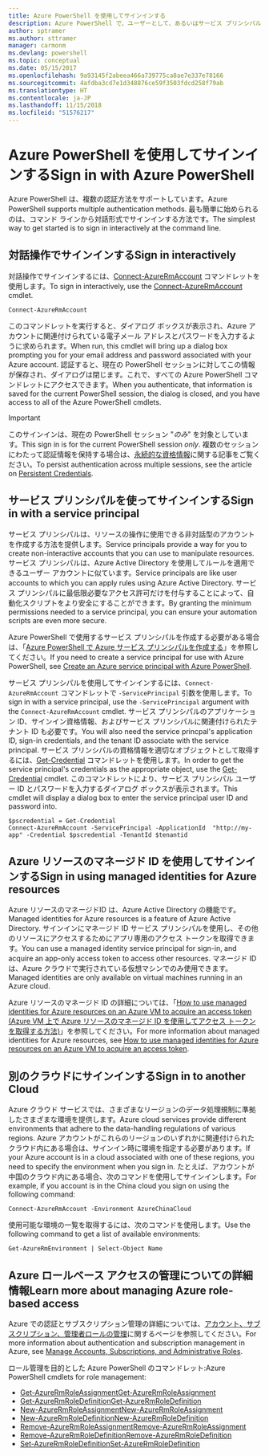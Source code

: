 ```yaml
---
title: Azure PowerShell を使用してサインインする
description: Azure PowerShell で、ユーザーとして、あるいはサービス プリンシパルまたは Azure リソースのマネージド ID を使用してサインインする方法。
author: sptramer
ms.author: sttramer
manager: carmonm
ms.devlang: powershell
ms.topic: conceptual
ms.date: 05/15/2017
ms.openlocfilehash: 9a93145f2abeea466a739775ca8ae7e337e78166
ms.sourcegitcommit: 4afdba3cd7e1d348876ce59f3503fdcd258f79ab
ms.translationtype: HT
ms.contentlocale: ja-JP
ms.lasthandoff: 11/15/2018
ms.locfileid: "51576217"
---
```

# <a name="sign-in-with-azure-powershell"></a><span data-ttu-id="7246d-103">Azure PowerShell を使用してサインインする</span><span class="sxs-lookup"><span data-stu-id="7246d-103">Sign in with Azure PowerShell</span></span>

<span data-ttu-id="7246d-104">Azure PowerShell は、複数の認証方法をサポートしています。</span><span class="sxs-lookup"><span data-stu-id="7246d-104">Azure PowerShell supports multiple authentication methods.</span></span> <span data-ttu-id="7246d-105">最も簡単に始められるのは、コマンド ラインから対話形式でサインインする方法です。</span><span class="sxs-lookup"><span data-stu-id="7246d-105">The simplest way to get started is to sign in interactively at the command line.</span></span>

## <a name="sign-in-interactively"></a><span data-ttu-id="7246d-106">対話操作でサインインする</span><span class="sxs-lookup"><span data-stu-id="7246d-106">Sign in interactively</span></span>

<span data-ttu-id="7246d-107">対話操作でサインインするには、[Connect-AzureRmAccount](/powershell/module/azurerm.profile/connect-azurermaccount) コマンドレットを使用します。</span><span class="sxs-lookup"><span data-stu-id="7246d-107">To sign in interactively, use the [Connect-AzureRmAccount](/powershell/module/azurerm.profile/connect-azurermaccount) cmdlet.</span></span>

```azurepowershell-interactive
Connect-AzureRmAccount
```

<span data-ttu-id="7246d-108">このコマンドレットを実行すると、ダイアログ ボックスが表示され、Azure アカウントに関連付けられている電子メール アドレスとパスワードを入力するように求められます。</span><span class="sxs-lookup"><span data-stu-id="7246d-108">When run, this cmdlet will bring up a dialog box prompting you for your email address and password associated with your Azure account.</span></span> <span data-ttu-id="7246d-109">認証すると、現在の PowerShell セッションに対してこの情報が保存され、ダイアログは閉じます。これで、すべての Azure PowerShell コマンドレットにアクセスできます。</span><span class="sxs-lookup"><span data-stu-id="7246d-109">When you authenticate, that information is saved for the current PowerShell session, the dialog is closed, and you have access to all of the Azure PowerShell cmdlets.</span></span>

> [!IMPORTANT]
> <span data-ttu-id="7246d-110">このサインインは、現在の PowerShell セッション "_のみ_" を対象としています。</span><span class="sxs-lookup"><span data-stu-id="7246d-110">This sign in is for the current PowerShell session _only_.</span></span> <span data-ttu-id="7246d-111">複数のセッションにわたって認証情報を保持する場合は、[永続的な資格情報](context-persistence.md)に関する記事をご覧ください。</span><span class="sxs-lookup"><span data-stu-id="7246d-111">To persist authentication across multiple sessions, see the article on [Persistent Credentials](context-persistence.md).</span></span>

## <a name="sign-in-with-a-service-principal"></a><span data-ttu-id="7246d-112">サービス プリンシパルを使ってサインインする</span><span class="sxs-lookup"><span data-stu-id="7246d-112">Sign in with a service principal</span></span>

<span data-ttu-id="7246d-113">サービス プリンシパルは、リソースの操作に使用できる非対話型のアカウントを作成する方法を提供します。</span><span class="sxs-lookup"><span data-stu-id="7246d-113">Service principals provide a way for you to create non-interactive accounts that you can use to manipulate resources.</span></span> <span data-ttu-id="7246d-114">サービス プリンシパルは、Azure Active Directory を使用してルールを適用できるユーザー アカウントに似ています。</span><span class="sxs-lookup"><span data-stu-id="7246d-114">Service principals are like user accounts to which you can apply rules using Azure Active Directory.</span></span> <span data-ttu-id="7246d-115">サービス プリンシパルに最低限必要なアクセス許可だけを付与することによって、自動化スクリプトをより安全にすることができます。</span><span class="sxs-lookup"><span data-stu-id="7246d-115">By granting the minimum permissions needed to a service principal, you can ensure your automation scripts are even more secure.</span></span>

<span data-ttu-id="7246d-116">Azure PowerShell で使用するサービス プリンシパルを作成する必要がある場合は、「[Azure PowerShell で Azure サービス プリンシパルを作成する](create-azure-service-principal-azureps.md)」を参照してください。</span><span class="sxs-lookup"><span data-stu-id="7246d-116">If you need to create a service principal for use with Azure PowerShell, see [Create an Azure service principal with Azure PowerShell](create-azure-service-principal-azureps.md).</span></span>

<span data-ttu-id="7246d-117">サービス プリンシパルを使用してサインインするには、`Connect-AzureRmAccount` コマンドレットで `-ServicePrincipal` 引数を使用します。</span><span class="sxs-lookup"><span data-stu-id="7246d-117">To sign in with a service principal, use the `-ServicePrincipal` argument with the `Connect-AzureRmAccount` cmdlet.</span></span> <span data-ttu-id="7246d-118">サービス プリンシパルのアプリケーション ID、サインイン資格情報、およびサービス プリンシパルに関連付けられたテナント ID も必要です。</span><span class="sxs-lookup"><span data-stu-id="7246d-118">You will also need the service princpal's application ID, sign-in credentials, and the tenant ID associate with the service principal.</span></span> <span data-ttu-id="7246d-119">サービス プリンシパルの資格情報を適切なオブジェクトとして取得するには、[Get-Credential](/powershell/module/microsoft.powershell.security/get-credential) コマンドレットを使用します。</span><span class="sxs-lookup"><span data-stu-id="7246d-119">In order to get the service principal's credentials as the appropriate object, use the [Get-Credential](/powershell/module/microsoft.powershell.security/get-credential) cmdlet.</span></span> <span data-ttu-id="7246d-120">このコマンドレットにより、サービス プリンシパル ユーザー ID とパスワードを入力するダイアログ ボックスが表示されます。</span><span class="sxs-lookup"><span data-stu-id="7246d-120">This cmdlet will display a dialog box to enter the service principal user ID and password into.</span></span>

```azurepowershell-interactive
$pscredential = Get-Credential
Connect-AzureRmAccount -ServicePrincipal -ApplicationId  "http://my-app" -Credential $pscredential -TenantId $tenantid
```

## <a name="sign-in-using-managed-identities-for-azure-resources"></a><span data-ttu-id="7246d-121">Azure リソースのマネージド ID を使用してサインインする</span><span class="sxs-lookup"><span data-stu-id="7246d-121">Sign in using managed identities for Azure resources</span></span>

<span data-ttu-id="7246d-122">Azure リソースのマネージドID は、Azure Active Directory の機能です。</span><span class="sxs-lookup"><span data-stu-id="7246d-122">Managed identities for Azure resources is a feature of Azure Active Directory.</span></span> <span data-ttu-id="7246d-123">サインインにマネージド ID サービス プリンシパルを使用し、その他のリソースにアクセスするためにアプリ専用のアクセス トークンを取得できます。</span><span class="sxs-lookup"><span data-stu-id="7246d-123">You can use a managed identity service principal for sign-in, and acquire an app-only access token to access other resources.</span></span> <span data-ttu-id="7246d-124">マネージド ID は、Azure クラウドで実行されている仮想マシンでのみ使用できます。</span><span class="sxs-lookup"><span data-stu-id="7246d-124">Managed identities are only available on virtual machines running in an Azure cloud.</span></span>

<span data-ttu-id="7246d-125">Azure リソースのマネージド ID の詳細については、「[How to use managed identities for Azure resources on an Azure VM to acquire an access token (Azure VM 上で Azure リソースのマネージド ID を使用してアクセス トークンを取得する方法)](/azure/active-directory/managed-identities-azure-resources/how-to-use-vm-token)」を参照してください。</span><span class="sxs-lookup"><span data-stu-id="7246d-125">For more information about managed identities for Azure resources, see [How to use managed identities for Azure resources on an Azure VM to acquire an access token](/azure/active-directory/managed-identities-azure-resources/how-to-use-vm-token).</span></span>

## <a name="sign-in-to-another-cloud"></a><span data-ttu-id="7246d-126">別のクラウドにサインインする</span><span class="sxs-lookup"><span data-stu-id="7246d-126">Sign in to another Cloud</span></span>

<span data-ttu-id="7246d-127">Azure クラウド サービスでは、さまざまなリージョンのデータ処理規制に準拠したさまざまな環境を提供します。</span><span class="sxs-lookup"><span data-stu-id="7246d-127">Azure cloud services provide different environments that adhere to the data-handling regulations of various regions.</span></span> <span data-ttu-id="7246d-128">Azure アカウントがこれらのリージョンのいずれかに関連付けられたクラウド内にある場合は、サインイン時に環境を指定する必要があります。</span><span class="sxs-lookup"><span data-stu-id="7246d-128">If your Azure account is in a cloud associated with one of these regions, you need to specify the environment when you sign in.</span></span> <span data-ttu-id="7246d-129">たとえば、アカウントが中国のクラウド内にある場合、次のコマンドを使用してサインインします。</span><span class="sxs-lookup"><span data-stu-id="7246d-129">For example, if you account is in the China cloud you sign on using the following command:</span></span>

```azurepowershell-interactive
Connect-AzureRmAccount -Environment AzureChinaCloud
```

<span data-ttu-id="7246d-130">使用可能な環境の一覧を取得するには、次のコマンドを使用します。</span><span class="sxs-lookup"><span data-stu-id="7246d-130">Use the following command to get a list of available environments:</span></span>

```azurepowershell-interactive
Get-AzureRmEnvironment | Select-Object Name
```

## <a name="learn-more-about-managing-azure-role-based-access"></a><span data-ttu-id="7246d-131">Azure ロールベース アクセスの管理についての詳細情報</span><span class="sxs-lookup"><span data-stu-id="7246d-131">Learn more about managing Azure role-based access</span></span>

<span data-ttu-id="7246d-132">Azure での認証とサブスクリプション管理の詳細については、[アカウント、サブスクリプション、管理者ロールの管理](/azure/active-directory/role-based-access-control-configure)に関するページを参照してください。</span><span class="sxs-lookup"><span data-stu-id="7246d-132">For more information about authentication and subscription management in Azure, see [Manage Accounts, Subscriptions, and Administrative Roles](/azure/active-directory/role-based-access-control-configure).</span></span>

<span data-ttu-id="7246d-133">ロール管理を目的とした Azure PowerShell のコマンドレット:</span><span class="sxs-lookup"><span data-stu-id="7246d-133">Azure PowerShell cmdlets for role management:</span></span>

* [<span data-ttu-id="7246d-134">Get-AzureRmRoleAssignment</span><span class="sxs-lookup"><span data-stu-id="7246d-134">Get-AzureRmRoleAssignment</span></span>](/powershell/module/AzureRM.Resources/Get-AzureRmRoleAssignment)
* [<span data-ttu-id="7246d-135">Get-AzureRmRoleDefinition</span><span class="sxs-lookup"><span data-stu-id="7246d-135">Get-AzureRmRoleDefinition</span></span>](/powershell/module/AzureRM.Resources/Get-AzureRmRoleDefinition)
* [<span data-ttu-id="7246d-136">New-AzureRmRoleAssignment</span><span class="sxs-lookup"><span data-stu-id="7246d-136">New-AzureRmRoleAssignment</span></span>](/powershell/module/AzureRM.Resources/New-AzureRmRoleAssignment)
* [<span data-ttu-id="7246d-137">New-AzureRmRoleDefinition</span><span class="sxs-lookup"><span data-stu-id="7246d-137">New-AzureRmRoleDefinition</span></span>](/powershell/module/AzureRM.Resources/New-AzureRmRoleDefinition)
* [<span data-ttu-id="7246d-138">Remove-AzureRmRoleAssignment</span><span class="sxs-lookup"><span data-stu-id="7246d-138">Remove-AzureRmRoleAssignment</span></span>](/powershell/module/AzureRM.Resources/Remove-AzureRmRoleAssignment)
* [<span data-ttu-id="7246d-139">Remove-AzureRmRoleDefinition</span><span class="sxs-lookup"><span data-stu-id="7246d-139">Remove-AzureRmRoleDefinition</span></span>](/powershell/module/AzureRM.Resources/Remove-AzureRmRoleDefinition)
* [<span data-ttu-id="7246d-140">Set-AzureRmRoleDefinition</span><span class="sxs-lookup"><span data-stu-id="7246d-140">Set-AzureRmRoleDefinition</span></span>](/powershell/moduel/AzureRM.Resources/Set-AzureRmRoleDefinition)
